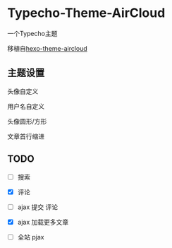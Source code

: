 # Typecho-Theme-AirCloud
一个Typecho主题

移植自[hexo-theme-aircloud](https://github.com/aircloud/hexo-theme-aircloud)

## 主题设置
头像自定义

用户名自定义

头像圆形/方形

文章首行缩进

## TODO

- [ ] 搜索

- [x] 评论

- [ ] ajax 提交 评论

- [x] ajax 加载更多文章

- [ ] 全站 pjax

